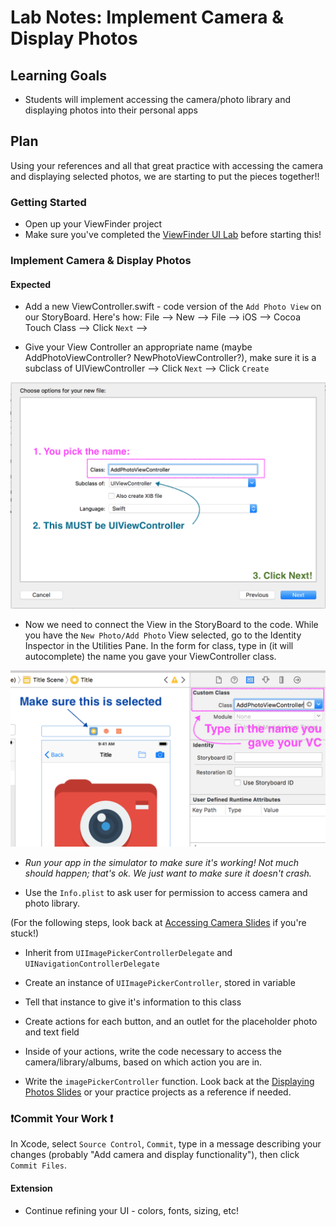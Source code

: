 # Lab Notes: Implement Camera & Display Photos

## Learning Goals

* Students will implement accessing the camera/photo library and displaying photos into their personal apps

## Plan

Using your references and all that great practice with accessing the camera and displaying selected photos, we are starting to put the pieces together!!

### Getting Started

* Open up your ViewFinder project 
* Make sure you've completed the [ViewFinder UI Lab](https://github.com/turingschool-projects/kwk-level3-swift/blob/master/sessions/viewfinder_ui_lab.markdown) before starting this!

### Implement Camera & Display Photos

#### Expected

* Add a new ViewController.swift - code version of the `Add Photo View` on our StoryBoard. Here's how: File --> New --> File --> iOS --> Cocoa Touch Class --> Click `Next` -->

* Give your View Controller an appropriate name (maybe AddPhotoViewController? NewPhotoViewController?), make sure it is a subclass of UIViewController --> Click `Next` --> Click `Create`

![inline](slide_images/save_new_vc.png)

* Now we need to connect the View in the StoryBoard to the code. While you have the `New Photo/Add Photo` View selected, go to the Identity Inspector in the Utilities Pane. In the form for class, type in (it will autocomplete) the name you gave your ViewController class.

![inline](slide_images/vc_new_setup.png)

* _Run your app in the simulator to make sure it's working! Not much should happen; that's ok. We just want to make sure it doesn't crash._

* Use the `Info.plist` to ask user for permission to access camera and photo library.

(For the following steps, look back at [Accessing Camera Slides](./access_camera_slides.markdown) if you're stuck!)
* Inherit from `UIImagePickerControllerDelegate` and `UINavigationControllerDelegate`

* Create an instance of `UIImagePickerController`, stored in variable

* Tell that instance to give it's information to this class

* Create actions for each button, and an outlet for the placeholder photo and text field

* Inside of your actions, write the code necessary to access the camera/library/albums, based on which action you are in.

* Write the `imagePickerController` function. Look back at the [Displaying Photos Slides](./displaying_photos_slides.markdown) or your practice projects as a reference if needed.

### ❗️Commit Your Work ❗️

In Xcode, select `Source Control`, `Commit`, type in a message describing your changes (probably "Add camera and display functionality"), then click `Commit Files`.

#### Extension

* Continue refining your UI - colors, fonts, sizing, etc!

